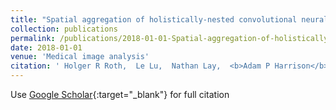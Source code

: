 ```yaml
---
title: "Spatial aggregation of holistically-nested convolutional neural networks for automated pancreas localization and segmentation"
collection: publications
permalink: /publications/2018-01-01-Spatial-aggregation-of-holistically-nested-convolutional-neural-networks-for-automated-pancreas-localization-and-segmentation
date: 2018-01-01
venue: 'Medical image analysis'
citation: ' Holger R Roth,  Le Lu,  Nathan Lay,  <b>Adam P Harrison</b>,  Amal Farag,  Andrew Sohn,  Ronald M Summers, &quot;Spatial aggregation of holistically-nested convolutional neural networks for automated pancreas localization and segmentation.&quot; Medical image analysis, 2018.'
---
```

Use [Google Scholar](https://scholar.google.com/scholar?q=Spatial+aggregation+of+holistically+nested+convolutional+neural+networks+for+automated+pancreas+localization+and+segmentation){:target="_blank"} for full citation
